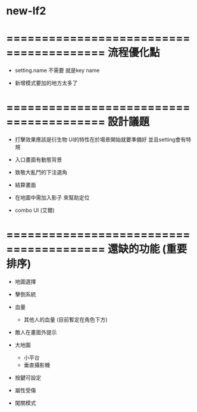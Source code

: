 # new-lf2

========================================
流程優化點
========================================

- setting.name 不需要 就是key name

- 新增模式要加的地方太多了

========================================
設計議題
========================================

- 打擊效果應該是衍生物 UI的特性在於場景開始就要準備好 並且setting會有特規

- 入口畫面有動態背景

- 致敬大亂鬥的下注選角

- 結算畫面

- 在地圖中需加入影子 來幫助定位

- combo UI (艾爾)

========================================
還缺的功能 (重要排序)
========================================

- 地圖選擇

- 擊倒系統

- 血量
    - 其他人的血量 (目前暫定在角色下方)

- 敵人在畫面外提示

- 大地圖
    - 小平台
    - 垂直攝影機


- 按鍵可設定
- 屬性受傷
- 闖關模式